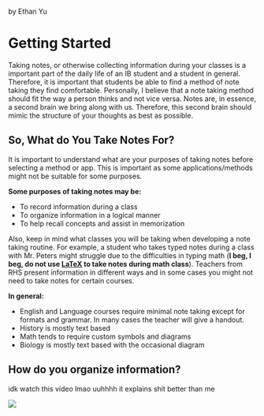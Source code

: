 by Ethan Yu
# Getting Started
Taking notes, or otherwise collecting information during your classes is a important part of the daily life of an IB student and a student in general. Therefore, it is important that students be able to find a method of note taking they find comfortable. Personally, I believe that a note taking method should fit the way a person thinks and not vice versa. Notes are, in essence, a second brain we bring along with us. Therefore, this second brain should mimic the structure of your thoughts as best as possible.
## So, What do You Take Notes For?
It is important to understand what are your purposes of taking notes before selecting a method or app. This is important as some applications/methods might not be suitable for some purposes.

**Some purposes of taking notes may be:**
- To record information during a class
- To organize information in a logical manner
- To help recall concepts and assist in memorization

Also, keep in mind what classes you will be taking when developing a note taking routine. For example, a student who takes typed notes during a class with Mr. Peters might struggle due to the difficulties in typing math (**I beg, I beg, do not use [LaTeX](https://www.latex-project.org/) to take notes during math class**). Teachers from RHS present information in different ways and in some cases you might not need to take notes for certain courses. 

**In general:**
- English and Language courses require minimal note taking except for formats and grammar. In many cases the teacher will give a handout.
- History is mostly text based
- Math tends to require custom symbols and diagrams
- Biology is mostly text based with the occasional diagram

## How do you organize information?

idk watch this video lmao uuhhhh it explains shit better than me

![](https://www.youtube.com/watch?v=f3dDVtJ2sec)



